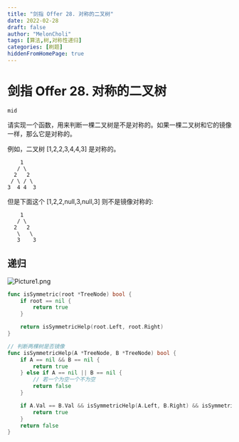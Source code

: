 ```yaml
---
title: "剑指 Offer 28. 对称的二叉树"
date: 2022-02-28
draft: false
author: "MelonCholi"
tags: [算法,树,对称性递归]
categories: [刷题]
hiddenFromHomePage: true
---
```


# 剑指 Offer 28. 对称的二叉树

`mid`

请实现一个函数，用来判断一棵二叉树是不是对称的。如果一棵二叉树和它的镜像一样，那么它是对称的。

例如，二叉树 [1,2,2,3,4,4,3] 是对称的。

```
    1
   / \
  2   2
 / \ / \
3  4 4  3
```

但是下面这个 [1,2,2,null,3,null,3] 则不是镜像对称的:

```
    1
   / \
  2   2
   \   \
   3    3
```

## 递归

![Picture1.png](https://pic.leetcode-cn.com/ebf894b723530a89cc9a1fe099f36c57c584d4987b080f625b33e228c0a02bec-Picture1.png)

```go
func isSymmetric(root *TreeNode) bool {
	if root == nil {
		return true
	}

	return isSymmetricHelp(root.Left, root.Right)
}

// 判断两棵树是否镜像
func isSymmetricHelp(A *TreeNode, B *TreeNode) bool {
	if A == nil && B == nil {
		return true
	} else if A == nil || B == nil {
		// 若一个为空一个不为空
		return false
	}

	if A.Val == B.Val && isSymmetricHelp(A.Left, B.Right) && isSymmetricHelp(A.Right, B.Left) {
		return true
	}
	return false
}
```

